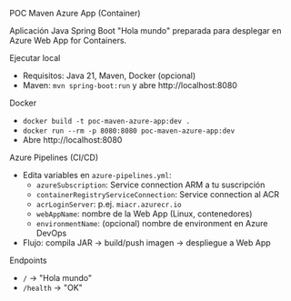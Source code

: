POC Maven Azure App (Container)

Aplicación Java Spring Boot "Hola mundo" preparada para desplegar en Azure Web App for Containers.

Ejecutar local
- Requisitos: Java 21, Maven, Docker (opcional)
- Maven: `mvn spring-boot:run` y abre http://localhost:8080

Docker
- `docker build -t poc-maven-azure-app:dev .`
- `docker run --rm -p 8080:8080 poc-maven-azure-app:dev`
- Abre http://localhost:8080

Azure Pipelines (CI/CD)
- Edita variables en `azure-pipelines.yml`:
  - `azureSubscription`: Service connection ARM a tu suscripción
  - `containerRegistryServiceConnection`: Service connection al ACR
  - `acrLoginServer`: p.ej. `miacr.azurecr.io`
  - `webAppName`: nombre de la Web App (Linux, contenedores)
  - `environmentName`: (opcional) nombre de environment en Azure DevOps
- Flujo: compila JAR -> build/push imagen -> despliegue a Web App

Endpoints
- `/` -> "Hola mundo"
- `/health` -> "OK"

